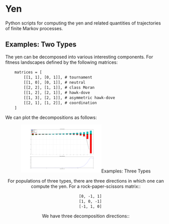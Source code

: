 Yen
===

Python scripts for computing the yen and related quantities of trajectories
of finite Markov processes.

Examples: Two Types
-------------------

The yen can be decomposed into various interesting components. For fitness 
landscapes defined by the following matrices:

```
    matrices = [
        [[1, 1], [0, 1]], # tournament
        [[1, 0], [0, 1]], # neutral
        [[2, 2], [1, 1]], # class Moran
        [[1, 2], [2, 1]], # hawk-dove
        [[1, 3], [2, 1]], # asymmetric hawk-dove
        [[2, 1], [1, 2]], # coordination
    ]
```

We can plot the decompositions as follows:

<div style="text-align:center">
<img src ="/two_type_decompositions/0.png" width="50%/><br/>
<img src ="/two_type_decompositions/1.png" width="50%/><br/>
<img src ="/two_type_decompositions/2.png" width="50%/><br/>
<img src ="/two_type_decompositions/3.png" width="50%/><br/>
<img src ="/two_type_decompositions/4.png" width="50%/><br/>
<img src ="/two_type_decompositions/5.png" width="50%/><br/>
</div>

Examples: Three Types
---------------------

For populations of three types, there are three directions in which one can compute the yen. For a rock-paper-scissors matrix::

```
    [0, -1, 1]
    [1, 0, -1]
    [-1, 1, 0]
```

We have three decomposition directions::

<div style="text-align:center">
<img src ="/three_type_decompositions/16_0_1.png" width="50%/><br/>
<img src ="/three_type_decompositions/16_1_2.png" width="50%/><br/>
<img src ="/three_type_decompositions/16_2_0.png" width="50%/><br/>
</div>
